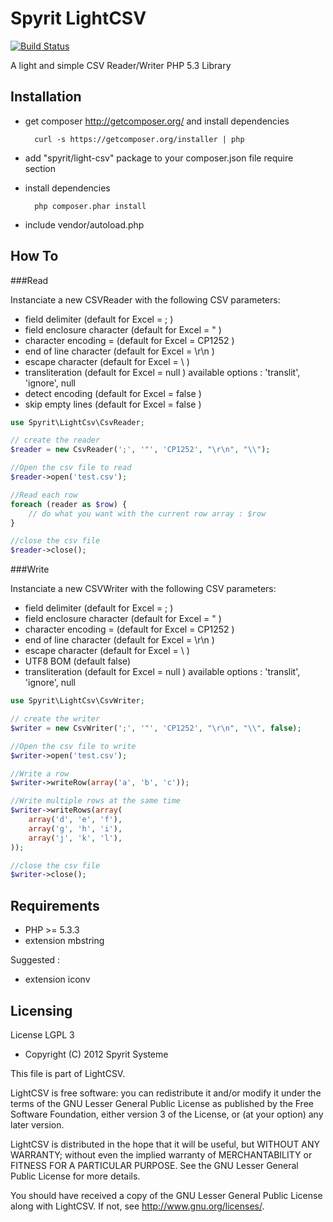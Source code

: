 Spyrit LightCSV
===============

[![Build Status](https://travis-ci.org/spyrit/LightCsv.png)](https://travis-ci.org/spyrit/LightCsv)

A light and simple  CSV Reader/Writer PHP 5.3 Library

Installation
------------

* get composer http://getcomposer.org/ and install dependencies

        curl -s https://getcomposer.org/installer | php

* add "spyrit/light-csv" package to your composer.json file require section

* install dependencies
    
        php composer.phar install

* include vendor/autoload.php

How To
------

###Read

Instanciate a new CSVReader with the following CSV parameters:

* field delimiter (default for Excel = ; )
* field enclosure character  (default for Excel = " ) 
* character encoding = (default for Excel = CP1252 )
* end of line character (default for Excel = \r\n )
* escape character (default for Excel = \\ )
* transliteration (default for Excel = null ) available options : 'translit', 'ignore', null
* detect encoding (default for Excel = false )
* skip empty lines (default for Excel = false )

```php
use Spyrit\LightCsv\CsvReader;

// create the reader
$reader = new CsvReader(';', '"', 'CP1252', "\r\n", "\\");

//Open the csv file to read
$reader->open('test.csv');

//Read each row
foreach (reader as $row) {
    // do what you want with the current row array : $row
}

//close the csv file
$reader->close();
```

###Write

Instanciate a new CSVWriter with the following CSV parameters:

* field delimiter (default for Excel = ; )
* field enclosure character  (default for Excel = " ) 
* character encoding = (default for Excel = CP1252 ) 
* end of line character (default for Excel = \r\n )
* escape character (default for Excel = \\ )
* UTF8 BOM (default false) 
* transliteration (default for Excel = null ) available options : 'translit', 'ignore', null

```php
use Spyrit\LightCsv\CsvWriter;

// create the writer
$writer = new CsvWriter(';', '"', 'CP1252', "\r\n", "\\", false);

//Open the csv file to write
$writer->open('test.csv');

//Write a row
$writer->writeRow(array('a', 'b', 'c'));

//Write multiple rows at the same time
$writer->writeRows(array(
    array('d', 'e', 'f'),
    array('g', 'h', 'i'),
    array('j', 'k', 'l'),
));

//close the csv file
$writer->close();
```

Requirements
------------

* PHP >= 5.3.3
* extension mbstring

Suggested :

* extension iconv

Licensing
---------

License LGPL 3

* Copyright (C) 2012 Spyrit Systeme

This file is part of LightCSV.

LightCSV is free software: you can redistribute it and/or modify
it under the terms of the GNU Lesser General Public License as published by
the Free Software Foundation, either version 3 of the License, or
(at your option) any later version.

LightCSV is distributed in the hope that it will be useful,
but WITHOUT ANY WARRANTY; without even the implied warranty of
MERCHANTABILITY or FITNESS FOR A PARTICULAR PURPOSE.  See the
GNU Lesser General Public License for more details.

You should have received a copy of the GNU Lesser General Public License
along with LightCSV.  If not, see <http://www.gnu.org/licenses/>.




